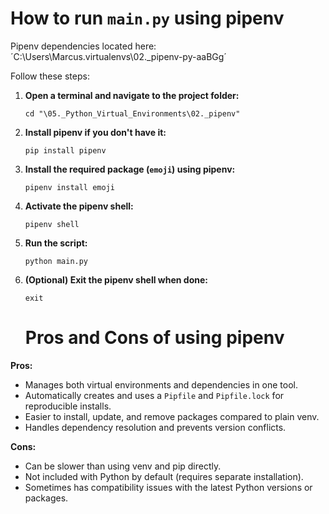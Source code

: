 # How to run `main.py` using pipenv

Pipenv dependencies located here: 
´C:\Users\Marcus\.virtualenvs\02._pipenv-py-aaBGg´

Follow these steps:

1. **Open a terminal and navigate to the project folder:**
   ```
   cd "\05._Python_Virtual_Environments\02._pipenv"
   ```

2. **Install pipenv if you don't have it:**
   ```
   pip install pipenv
   ```

3. **Install the required package (`emoji`) using pipenv:**
   ```
   pipenv install emoji
   ```

4. **Activate the pipenv shell:**
   ```
   pipenv shell
   ```

5. **Run the script:**
   ```
   python main.py
   ```

6. **(Optional) Exit the pipenv shell when done:**
   ```
   exit
   ```

   # Pros and Cons of using pipenv

**Pros:**
- Manages both virtual environments and dependencies in one tool.
- Automatically creates and uses a `Pipfile` and `Pipfile.lock` for reproducible installs.
- Easier to install, update, and remove packages compared to plain venv.
- Handles dependency resolution and prevents version conflicts.

**Cons:**
- Can be slower than using venv and pip directly.
- Not included with Python by default (requires separate installation).
- Sometimes has compatibility issues with the latest Python versions or packages.